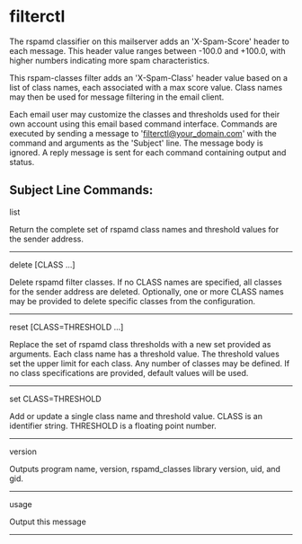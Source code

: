 # filterctl

The rspamd classifier on this mailserver adds an 'X-Spam-Score' header to each
message.  This header value ranges between -100.0 and +100.0, with higher
numbers indicating more spam characteristics.

This rspam-classes filter adds an 'X-Spam-Class' header value based on a list
of class names, each associated with a max score value.  Class names may then
be used for message filtering in the email client.

Each email user may customize the classes and thresholds used for their own
account using this email based command interface.  Commands are executed by
sending a message to 'filterctl@your_domain.com' with the command and
arguments as the 'Subject' line.  The message body is ignored.  A reply
message is sent for each command containing output and status.

Subject Line Commands:
------------------------------------------------------------------------------
list 

Return the complete set of rspamd class names and threshold values for the
sender address.

------------------------------------------------------------------------------
delete [CLASS ...]

Delete rspamd filter classes. If no CLASS names are specified, all classes
for the sender address are deleted.  Optionally, one or more CLASS names may
be provided to delete specific classes from the configuration.

------------------------------------------------------------------------------
reset [CLASS=THRESHOLD ...]

Replace the set of rspamd class thresholds with a new set provided as
arguments.  Each class name has a threshold value.  The threshold values set
the upper limit for each class.  Any number of classes may be defined.
If no class specifications are provided, default values will be used.

------------------------------------------------------------------------------
set CLASS=THRESHOLD

Add or update a single class name and threshold value.
CLASS is an identifier string.
THRESHOLD is a floating point number.

------------------------------------------------------------------------------
version 

Outputs program name, version, rspamd_classes library version, uid, and gid.

------------------------------------------------------------------------------
usage 

Output this message

------------------------------------------------------------------------------

